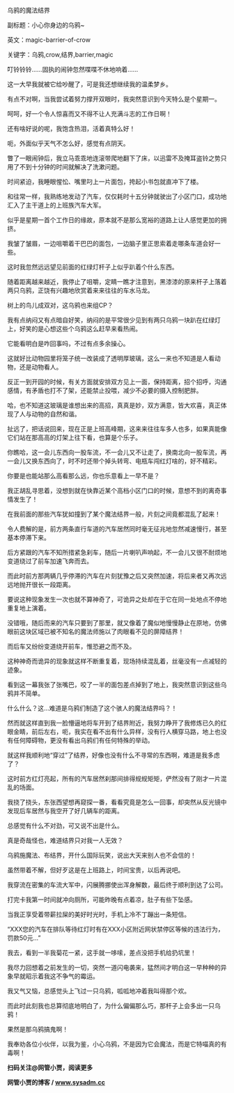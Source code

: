 乌鸦的魔法结界

副标题：小心你身边的乌鸦~

英文：magic-barrier-of-crow

关键字：乌鸦,crow,结界,barrier,magic



叮铃铃铃......固执的闹钟忽然喋喋不休地响着......

这一大早我就被它给吵醒了，可是我还想继续我的温柔梦乡。

有点不对啊，当我尝试着努力撑开双眼时，我突然意识到今天特么是个星期一。

呵呵，好一个令人惊喜而又不得不让人充满斗志的工作日啊！

还有啥好说的呢，我饱含热泪，活着真特么好！



呃，外面似乎天气不怎么好，感觉有点阴天。

瞥了一眼闹钟后，我立马乖乖地连滚带爬地翻下了床，以迅雷不及掩耳盗铃之势只用了不到十分钟的时间就解决了洗漱问题。

时间紧迫，我睡眼惺忪、嘴里叼上一片面包，挎起小书包就直冲下了楼。

和往常一样，我熟练地发动了汽车，仅仅耗时十五分钟就驶出了小区门口，成功地汇入了主干道上的上班族汽车大军。



似乎是星期一首个工作日的缘故，原本就不是那么宽裕的道路上让人感觉更加的拥挤。

我皱了皱眉，一边咀嚼着干巴巴的面包，一边脑子里正思索着走哪条车道会好一些。

这时我忽然远远望见前面的红绿灯杆子上似乎趴着个什么东西。

随着距离越来越近，我停止了咀嚼，定睛一瞧才注意到，黑漆漆的原来杆子上落着两只乌鸦，正饶有兴趣地欣赏着来来往往的车水马龙。



树上的鸟儿成双对，这乌鸦也来组CP？

我有点纳闷又有点暗自好笑，纳闷的是平常很少见到有两只乌鸦一块趴在红绿灯上，好笑的是心想这些个乌鸦这么赶早来看热闹。

它能看明白是咋回事吗，不过有点多余操心。

这就好比动物园里将笼子统一改装成了透明厚玻璃，这么一来也不知道是人看动物，还是动物看人。

反正一到开园的时候，有关方面就安排双方见上一面，保持距离，招个招呼，沟通感情，有矛盾也打不了架，还能禁止投喂，减少不必要的摄入控制肥胖。

哈，也不知道这玻璃是谁想出来的高招，真真是妙，双方满意，皆大欢喜，真正体现了人与动物的自然和谐。

扯远了，把话说回来，现在正是上班高峰期，这来来往往车多人也多，如果真能像它们站在那高高的灯架上往下看，也算是个乐子。

你瞧哈，这一会儿东西向一股车流，不一会儿又不让走了，换南北向一股车流，再一会儿又换东西向了，时不时还带个掉头转弯、电瓶车闯红灯啥的，好不精彩。

你要是也能站那么高看那么远，你也乐意看上一早不是？



我正胡乱寻思着，没想到就在快靠近某个高档小区门口的时候，意想不到的离奇事情发生了！

在我前面的那些汽车犹如撞到了某个魔法结界一般，片刻之间竟都混乱了起来！

令人费解的是，前方两条直行车道的汽车居然同时毫无征兆地忽然减速慢行，甚至基本停滞下来。

后方紧跟的汽车不知所措紧急刹车，随后一片喇叭声响起，不一会儿又很不耐烦地变道绕过了前车加速飞奔而去。

而此时前方那两辆几乎停滞的汽车在片刻犹豫之后又突然加速，将后来者又再次远远地抛开很长一段距离。



要说这种现象发生一次也就不算神奇了，可诡异之处却在于它在同一处地点不停地重复地上演着。

没错哦，随后而来的汽车只要到了那里，就又像着了魔似地慢慢静止在原地，仿佛眼前这块区域已被不知名的魔法师施以了肉眼看不见的屏障结界！

而后车又纷纷变道绕开前车，惟恐避之而不及。

这种神奇而诡异的现象就这样不断重复着，现场持续混乱着，丝毫没有一点减轻的迹象。

看到这一幕我张了张嘴巴，咬了一半的面包差点掉到了地上，我突然意识到这些乌鸦并不简单。

什么什么？这...难道是乌鸦们制造了这个骇人的魔法结界吗？！



然而就这样直到我一脸懵逼地将车开到了结界附近，我努力睁开了我修炼已久的红眼金睛，前后左右，呃，我实在看不出有什么异样，没有行人横穿马路，地上也没有任何障碍物，更没有看出乌鸦们有任何特殊的举动。

就这样我顺利地“穿过”了结界，好像也没有什么不寻常的东西啊，难道是我多虑了？

这时前方红灯亮起，所有的汽车居然刹那间排得规规矩矩，俨然没有了刚才一片混乱的场面。

我挠了挠头，东张西望想再窥探一番，看看究竟是怎么一回事，却突然从反光镜中发现后车居然与我空开了好几辆车的距离。

总感觉有什么不对劲，可又说不出是什么。

真是奇哉怪也，难道结界只对我一人无效？

乌鸦施魔法、布结界，开什么国际玩笑，说出大天来别人也不会信的！



虽然带着不解，但好歹这是在上班路上，时间宝贵，以后再说吧。

我穿流在密集的车流大军中，闪展腾挪使出浑身解数，最后终于顺利到达了公司。

打完卡我第一时间就冲向厕所，可能昨晚有点着凉，肚子有些下坠感。

当我正享受着带薪拉屎的美好时光时，手机上冷不丁蹦出一条短信。

“XXX您的汽车在排队等待红灯时有在XXX小区附近网状禁停区等候的违法行为，罚款50元...”

我去，看到一半我菊花一紧，这手就一哆嗦，差点没把手机给扔坑里！

我尽力回想着之前发生的一切，突然一道闪电袭来，猛然间才明白这一早种种的异象早就昭示着我这不争气的霉运。

我又气又恼，总感觉头上飞过一只乌鸦，呱呱地冲着我叫得那个欢。

而此时此刻我也总算彻底地明白了，为什么偏偏那么巧，那杆子上会多出一只乌鸦！

果然是那乌鸦搞鬼啊！

我奉劝各位小伙伴，以我为鉴，小心乌鸦，不是因为它会魔法，而是它特喵真的有毒啊！



**扫码关注@网管小贾，阅读更多**

**网管小贾的博客 / www.sysadm.cc**